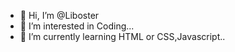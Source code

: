 - 👋 Hi, I’m @Liboster
- 👀 I’m interested in Coding...
- 🌱 I’m currently learning HTML or CSS,Javascript..

<!---
libostergamer/libostergamer is a ✨ special ✨ repository because its `README.md` (this file) appears on your GitHub profile.
You can click the Preview link to take a look at your changes.
--->
